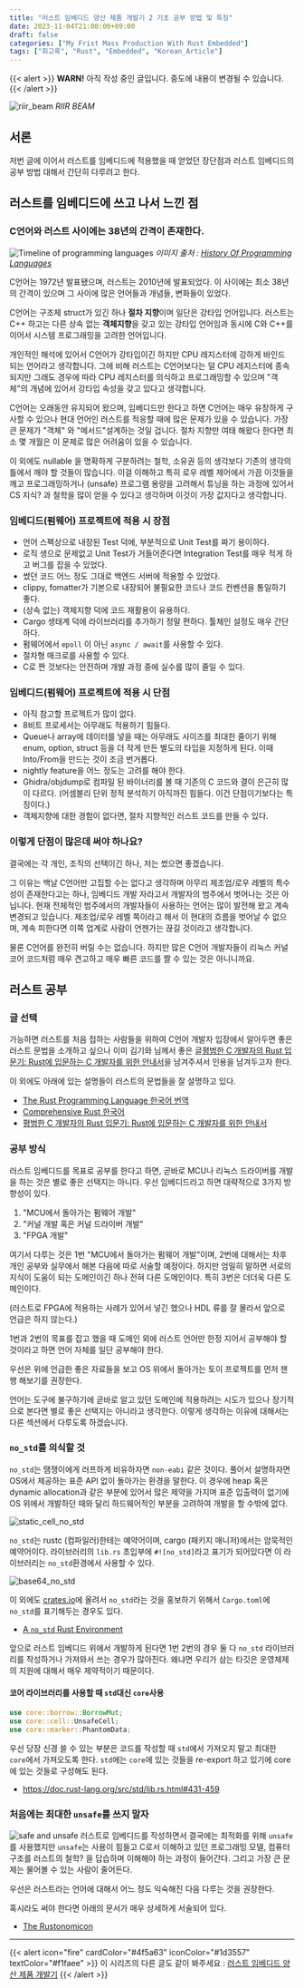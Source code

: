 ```yaml
---
title: "러스트 임베디드 양산 제품 개발기 2 기초 공부 방법 및 특징"
date: 2023-11-04T21:00:00+09:00
draft: false
categories: ["My Frist Mass Production With Rust Embedded"]
tags: ["회고록", "Rust", "Embedded", "Korean_Article"]
---
```


{{< alert >}}
**WARN!** 아직 작성 중인 글입니다. 중도에 내용이 변경될 수 있습니다.
{{< /alert >}}

![riir_beam](feature.jpg)
_RIIR BEAM_

## 서론
저번 글에 이어서 러스트를 임베디드에 적용했을 때 얻었던 장단점과 러스트 임베디드의 공부 방법 대해서 간단히 다루려고 한다.

## 러스트를 임베디드에 쓰고 나서 느낀 점

### C언어와 러스트 사이에는 38년의 간격이 존재한다.
![Timeline of programming languages](TimelineOfProgrammingLanguages.webp) _이미지 출처 : [History Of Programming Languages](https://javaconceptoftheday.com/history-of-programming-languages/)_

C언어는 1972년 발표됐으며, 러스트는 2010년에 발표되었다. 이 사이에는 최소 38년의 간격이 있으며 그 사이에 많은 언어들과 개념들, 변화들이 있었다.

C언어는 구조체 struct가 있긴 하나 **절차 지향**이며 일단은 강타입 언어입니다.
러스트는 C++ 하고는 다른 상속 없는 **객체지향**을 갖고 있는 강타입 언어임과 동시에 C와 C++를 이어서 시스템 프로그래밍을 고려한 언어입니다.

개인적인 해석에 있어서 C언어가 강타입이긴 하지만 CPU 레지스터에 강하게 바인드 되는 언어라고 생각합니다. 그에 비해 러스트는 C언어보다는 덜 CPU 레지스터에 종속되지만 그래도 경우에 따라 CPU 레지스터를 의식하고 프로그래밍할 수 있으며 "객체"의 개념에 있어서 강타입 속성을 갖고 있다고 생각합니다.

C언어는 오래동안 유지되어 왔으며, 임베디드만 한다고 하면 C언어는 매우 유창하게 구사할 수 있으나 현대 언어인 러스트를 적응할 때에 많은 문제가 있을 수 있습니다. 가장 큰 문제가 "객체" 와 "메서드"설계하는 것일 겁니다. 절차 지향만 여태 해왔다 한다면 최소 몇 개월은 이 문제로 많은 어려움이 있을 수 있습니다.

이 외에도 nullable 을 명확하게 구분하려는 철학, 소유권 등의 생각보다 기존의 생각의 틀에서 깨야 할 것들이 많습니다. 이걸 이해하고 특히 로우 레벨 제어에서 가끔 이것들을 깨고 프로그래밍하거나 (unsafe) 프로그램 용량을 고려해서 튜닝을 하는 과정에 있어서 CS 지식? 과 철학을 많이 얻을 수 있다고 생각하며 이것이 가장 값지다고 생각합니다.

### 임베디드(펌웨어) 프로젝트에 적용 시 장점
- 언어 스펙상으로 내장된 Test 덕에, 부분적으로 Unit Test를 짜기 용이하다.
- 로직 생으로 문제없고 Unit Test가 거들어준다면 Integration Test를 매우 적게 하고 버그를 잡을 수 있었다.
- 썼던 코드 어느 정도 그대로 백엔드 서버에 적용할 수 있었다.
- clippy, fomatter가 기본으로 내장되어 불필요한 코드나 코드 컨벤션을 통일하기 좋다.
- (상속 없는) 객체지향 덕에 코드 재활용이 유용하다.
- Cargo 생태계 덕에 라이브러리를 추가하기 정말 편하다. 툴체인 설정도 매우 간단하다.
- 펌웨어에서 `epoll` 이 아닌 `async / await`를 사용할 수 있다.
- 절차형 매크로를 사용할 수 있다.
- C로 짠 것보다는 안전하며 개발 과정 중에 실수를 많이 줄일 수 있다.

### 임베디드(펌웨어) 프로젝트에 적용 시 단점
- 아직 참고할 프로젝트가 많이 없다.
- 8비트 프로세서는 아무래도 적용하기 힘들다.
- Queue나 array에 데이터를 넣을 때는 아무래도 사이즈를 최대한 줄이기 위해 enum, option, struct 등을 더 작게 만든 별도의 타입을 지정하게 된다. 이때 Into/From을 만드는 것이 조금 번거롭다.
- nightly feature을 어느 정도는 고려를 해야 한다.
- Ghidra/objdump로 컴파일 된 바이너리를 볼 때 기존의 C 코드와 결이 은근히 많이 다르다. (어셈블리 단위 정적 분석하기 아직까진 힘들다. 이건 단점이기보다는 특징이다.)
- 객체지향에 대한 경험이 없다면, 절차 지향적인 러스트 코드를 만들 수 있다.

### 이렇게 단점이 많은데 써야 하나요?
결국에는 각 개인, 조직의 선택이긴 하나, 저는 썼으면 좋겠습니다.

그 이유는 백날 C언어만 고집할 수는 없다고 생각하며 아무리 제조업/로우 레벨의 특수성이 존재한다고는 하나, 임베디드 개발 자라고서 개발자의 범주에서 벗어나는 것은 아닙니다. 현재 전체적인 범주에서의 개발자들이 사용하는 언어는 많이 발전해 왔고 계속 변경되고 있습니다. 제조업/로우 레벨 쪽이라고 해서 이 현대의 흐름을 벗어날 수 없으며, 계속 피한다면 이쪽 업계로 사람이 언젠가는 끊길 것이라고 생각합니다.

물론 C언어를 완전히 버릴 수는 없습니다. 하지만 많은 C언어 개발자들이 리눅스 커널 코어 코드처럼 매우 견고하고 매우 빠른 코드를 짤 수 있는 것은 아니니까요.

## 러스트 공부

### 글 선택
가능하면 러스트를 처음 접하는 사람들을 위하여 C언어 개발자 입장에서 알아두면 좋은 러스트 문법을 소개하고 싶으나 이미 김기와 님께서 좋은 글[평범한 C 개발자의 Rust 입문기: Rust에 입문하는 C 개발자를 위한 안내서](https://wikidocs.net/book/12811)을 남겨주셔서 인용을 남겨두고자 한다.

이 외에도 아래에 있는 설명들이 러스트의 문법들을 잘 설명하고 있다.

- [The Rust Programming Language 한국어 번역](https://rinthel.github.io/rust-lang-book-ko)
- [Comprehensive Rust 한국어](https://google.github.io/comprehensive-rust/ko/index.html)
- [평범한 C 개발자의 Rust 입문기: Rust에 입문하는 C 개발자를 위한 안내서](https://wikidocs.net/book/12811)

### 공부 방식
러스트 임베디드를 목표로 공부를 한다고 하면, 곧바로 MCU나 리눅스 드라이버를 개발을 하는 것은 별로 좋은 선택지는 아니다.
우선 임베디드라고 하면 대략적으로 3가지 방향성이 있다.
1. "MCU에서 돌아가는 펌웨어 개발"
2. "커널 개발 혹은 커널 드라이버 개발"
3. "FPGA 개발"

여기서 다루는 것은 1번 "MCU에서 돌아가는 펌웨어 개발"이며, 2번에 대해서는 차후 개인 공부와 실무에서 해본 다음에 따로 서술할 예정이다. 하지만 엄밀히 말하면 서로의 지식이 도움이 되는 도메인이긴 하나 전혀 다른 도메인이다. 특히 3번은 더더욱 다른 도메인이다.

(러스트로 FPGA에 적용하는 사례가 있어서 넣긴 했으나 HDL 류를 잘 몰라서 앞으로 언급은 하지 않는다.)

1번과 2번의 목표를 잡고 했을 때 도메인 외에 러스트 언어만 한정 지어서 공부해야 할 것이라고 하면 언어 자체를 일단 공부해야 한다.

우선은 위에 언급한 좋은 자료들을 보고 OS 위에서 돌아가는 토이 프로젝트를 먼저 잰 행 해보기를 권장한다.

언어는 도구에 불구하기에 곧바로 알고 있던 도메인에 적용하려는 시도가 있으나 장기적으로 본다면 별로 좋은 선택지는 아니라고 생각한다. 이렇게 생각하는 이유에 대해서는 다른 섹션에서 다루도록 하겠습니다.

### `no_std`를 의식할 것
`no_std`는 땜쟁이에게 러프하게 비유하자면 `non-eabi` 같은 것이다. 풀어서 설명하자면 OS에서 제공하는 표준 API 없이 돌아가는 환경을 말한다. 이 경우에 heap 혹은 dynamic allocation과 같은 부분에 있어서 많은 제약을 가지며 표준 입출력이 없기에 OS 위에서 개발하던 때와 달리 하드웨어적인 부분을 고려하여 개발을 할 수밖에 없다.

![static_cell_no_std](static_cell_no_std.png)

`no_std`는 rustc (컴파일러)한테는 예약어이며, cargo (패키지 매니저)에서는 암묵적인 예약어이다. 라이브러리의 `lib.rs` 초입부에 `#![no_std]`라고 표기가 되어있다면 이 라이브러리는 `no_std`환경에서 사용할 수 있다.

![base64_no_std](base64_no_std.png)

이 외에도 [crates.io](https://crates.io/)에 올려서 `no_std`라는 것을 홍보하기 위해서 `Cargo.toml`에 `no_std`를 표기해두는 경우도 있다.

- [A `no_std` Rust Environment](https://docs.rust-embedded.org/book/intro/no-std.html)

앞으로 러스트 임베디드 위에서 개발하게 된다면 1번 2번의 경우 둘 다 `no_std` 라이브러리를 작성하거나 가져와서 쓰는 경우가 많아진다. 왜냐면 우리가 삼는 타깃은 운영체제의 지원에 대해서 매우 제약적이기 때문이다.

#### 코어 라이브러리를 사용할 때 `std`대신 `core`사용
```rs
use core::borrow::BorrowMut;
use core::cell::UnsafeCell;
use core::marker::PhantomData;
```

우선 당장 신경 쓸 수 있는 부분은 코드를 작성할 때 `std`에서 가져오지 말고 최대한 `core`에서 가져오도록 한다. `std`에는 `core`에 있는 것들을 re-export 하고 있기에 core에 있는 것들로 구성해도 된다.

- https://doc.rust-lang.org/src/std/lib.rs.html#431-459

### 처음에는 최대한 `unsafe`를 쓰지 말자
![safe and unsafe](safeandunsafe.svg)
러스트로 임베디드를 작성하면서 결국에는 최적화를 위해 `unsafe`를 사용했지만 `unsafe`는 사용이 힘들고 C로서 이해하고 있던 프로그래밍 모델, 컴퓨터 구조를 러스트의 철학? 을 답습하며 이해해야 하는 과정이 들어간다. 그리고 가장 큰 문제는 물어볼 수 있는 사람이 줄어든다.

우선은 러스트라는 언어에 대해서 어느 정도 익숙해진 다음 다루는 것을 권장한다.

혹시라도 써야 한다면 아래의 문서가 매우 상세하게 서술되어 있다.

- [The Rustonomicon](https://doc.rust-lang.org/nomicon/)

-------------------------------
{{< alert icon="fire" cardColor="#4f5a63" iconColor="#1d3557" textColor="#f1faee" >}}
이 시리즈의 다른 글도 같이 봐주세요 : 
[러스트 임베디드 양산 제품 개발기](/categories/my-frist-mass-production-with-rust-embedded/)
{{< /alert >}}